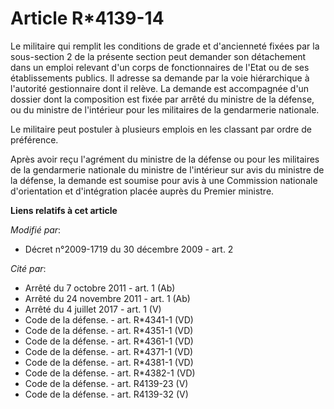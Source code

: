 # Article R*4139-14

Le militaire qui remplit les conditions de grade et d'ancienneté fixées par la sous-section 2 de la présente section peut
demander son détachement dans un emploi relevant d'un corps de fonctionnaires de l'Etat ou de ses établissements publics. Il
adresse sa demande par la voie hiérarchique à l'autorité gestionnaire dont il relève. La demande est accompagnée d'un dossier
dont la composition est fixée par arrêté du ministre de la défense, ou du ministre de l'intérieur pour les militaires de la
gendarmerie nationale. 

Le militaire peut postuler à plusieurs emplois en les classant par ordre de préférence. 

Après avoir reçu l'agrément du ministre de la défense ou pour les militaires de la gendarmerie nationale du ministre de
l'intérieur sur avis du ministre de la défense, la demande est soumise pour avis à une Commission nationale d'orientation et
d'intégration placée auprès du Premier ministre.

**Liens relatifs à cet article**

_Modifié par_:

  - Décret n°2009-1719 du 30 décembre 2009 - art. 2

_Cité par_:

  - Arrêté du 7 octobre 2011 - art. 1 (Ab)
  - Arrêté du 24 novembre 2011 - art. 1 (Ab)
  - Arrêté du 4 juillet 2017 - art. 1 (V)
  - Code de la défense. - art. R*4341-1 (VD)
  - Code de la défense. - art. R*4351-1 (VD)
  - Code de la défense. - art. R*4361-1 (VD)
  - Code de la défense. - art. R*4371-1 (VD)
  - Code de la défense. - art. R*4381-1 (VD)
  - Code de la défense. - art. R*4382-1 (VD)
  - Code de la défense. - art. R4139-23 (V)
  - Code de la défense. - art. R4139-32 (V)

